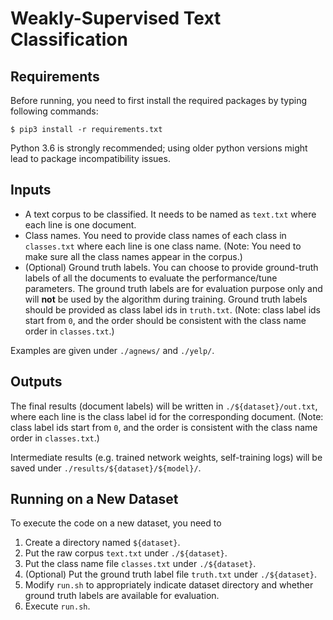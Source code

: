 # Weakly-Supervised Text Classification


## Requirements

Before running, you need to first install the required packages by typing following commands:

```
$ pip3 install -r requirements.txt
```

Python 3.6 is strongly recommended; using older python versions might lead to package incompatibility issues.

## Inputs

* A text corpus to be classified. It needs to be named as ```text.txt``` where each line is one document.
* Class names. You need to provide class names of each class in ```classes.txt``` where each line is one class name. (Note: You need to make sure all the class names appear in the corpus.) 
* (Optional) Ground truth labels. You can choose to provide ground-truth labels of all the documents to evaluate the performance/tune parameters. The ground truth labels are for evaluation purpose only and will **not** be used by the algorithm during training. Ground truth labels should be provided as class label ids in ```truth.txt```. (Note: class label ids start from ```0```, and the order should be consistent with the class name order in ```classes.txt```.)

Examples are given under ```./agnews/``` and ```./yelp/```.

## Outputs

The final results (document labels) will be written in ```./${dataset}/out.txt```, where each line is the class label id for the corresponding document. (Note: class label ids start from ```0```, and the order is consistent with the class name order in ```classes.txt```.)

Intermediate results (e.g. trained network weights, self-training logs) will be saved under ```./results/${dataset}/${model}/```.

## Running on a New Dataset

To execute the code on a new dataset, you need to 

1. Create a directory named ```${dataset}```.
2. Put the raw corpus ```text.txt``` under ```./${dataset}```.
3. Put the class name file ```classes.txt``` under ```./${dataset}```.
4. (Optional) Put the ground truth label file ```truth.txt``` under ```./${dataset}```.
5. Modify ```run.sh``` to appropriately indicate dataset directory and whether ground truth labels are available for evaluation.
6. Execute ```run.sh```.

